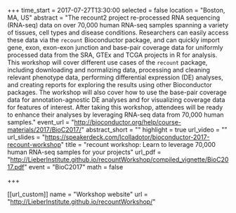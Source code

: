 +++
time_start = 2017-07-27T13:30:00
selected = false
location = "Boston, MA, US"
abstract = "The recount2 project re-processed RNA sequencing (RNA-seq) data on over 70,000 human RNA-seq samples spanning a variety of tissues, cell types and disease conditions. Researchers can easily access these data via the `recount` Bioconductor package, and can quickly import gene, exon, exon-exon junction and base-pair coverage data for uniformly processed data from the SRA, GTEx and TCGA projects in R for analysis. This workshop will cover different use cases of the `recount` package, including downloading and normalizing data, processing and cleaning relevant phenotype data, performing differential expression (DE) analyses, and creating reports for exploring the results using other Bioconductor packages. The workshop will also cover how to use the base-pair coverage data for annotation-agnostic DE analyses and for visualizing coverage data for features of interest. After taking this workshop, attendees will be ready to enhance their analyses by leveraging RNA-seq data from 70,000 human samples."
event_url = "http://bioconductor.org/help/course-materials/2017/BioC2017/"
abstract_short = ""
highlight = true
url_video = ""
url_slides = "https://speakerdeck.com/lcolladotor/bioconductor-2017-recount-workshop"
title = "recount workshop: Learn to leverage 70,000 human RNA-seq samples for your projects"
url_pdf = "http://LieberInstitute.github.io/recountWorkshop/compiled_vignette/BioC2017.pdf"
event = "BioC2017"
math = false

+++

[[url_custom]]
    name = "Workshop website"
    url = "http://LieberInstitute.github.io/recountWorkshop/"

